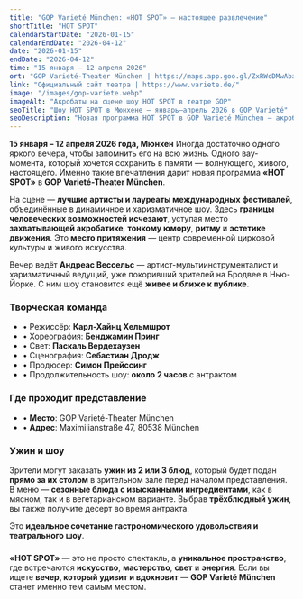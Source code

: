 ```yaml
---
title: "GOP Varieté München: «HOT SPOT» — настоящее развлечение"
shortTitle: "HOT SPOT"
calendarStartDate: "2026-01-15"
calendarEndDate: "2026-04-12"
date: "2026-01-15"
endDate: "2026-04-12"
time: "15 января – 12 апреля 2026"
ort: "GOP Varieté-Theater München | https://maps.app.goo.gl/ZxRWcDMwAbaqQPsm8"
link: "Официальный сайт театра | https://www.variete.de/"
image: "/images/gop-variete.webp"
imageAlt: "Акробаты на сцене шоу HOT SPOT в театре GOP"
seoTitle: "Шоу HOT SPOT в Мюнхене — январь–апрель 2026 в GOP Varieté"
seoDescription: "Новая программа HOT SPOT в GOP Varieté München — акробатика, музыка, юмор и гастрономия. Узнайте расписание, как заказать билеты и ужин перед шоу."
---
```


**15 января – 12 апреля 2026 года, Мюнхен** Иногда достаточно одного яркого вечера, чтобы запомнить его на всю жизнь. Одного вау-момента, который хочется сохранить в памяти — волнующего, живого, настоящего. Именно такие впечатления дарит новая программа **«HOT SPOT»** в **GOP Varieté-Theater München**.

На сцене — **лучшие артисты и лауреаты международных фестивалей**, объединённые в динамичное и харизматичное шоу. Здесь **границы человеческих возможностей исчезают**, уступая место **захватывающей акробатике**, **тонкому юмору**, **ритму** и **эстетике движения**. Это **место притяжения** — центр современной цирковой культуры и живого искусства.

Вечер ведёт **Андреас Вессельс** — артист-мультиинструменталист и харизматичный ведущий, уже покоривший зрителей на Бродвее в Нью-Йорке. С ним шоу становится ещё **живее и ближе к публике**.

### Творческая команда

- • Режиссёр: **Карл-Хайнц Хельмшрот**  
- • Хореография: **Бенджамин Принг**  
- • Свет: **Паскаль Вердехаузен**  
- • Сценография: **Себастиан Дродж**  
- • Продюсер: **Симон Прейссинг**  
- • Продолжительность шоу: **около 2 часов** с антрактом

### Где проходит представление

- • **Место**: GOP Varieté-Theater München  
- • **Адрес**: Maximilianstraße 47, 80538 München  

### Ужин и шоу

Зрители могут заказать **ужин из 2 или 3 блюд**, который будет подан **прямо за их столом** в зрительном зале перед началом представления. В меню — **сезонные блюда с изысканными ингредиентами**, как в мясном, так и в вегетарианском варианте. Выбрав **трёхблюдный ужин**, вы также получите десерт во время антракта.

Это **идеальное сочетание гастрономического удовольствия и театрального шоу**.

### 

**«HOT SPOT»** — это не просто спектакль, а **уникальное пространство**, где встречаются **искусство**, **мастерство**, **свет** и **энергия**. Если вы ищете **вечер, который удивит и вдохновит** — **GOP Varieté München** станет именно тем самым местом.
